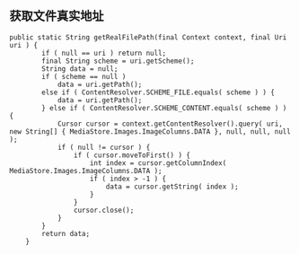 
## 获取文件真实地址 ##

	public static String getRealFilePath(final Context context, final Uri uri ) {
			if ( null == uri ) return null;
			final String scheme = uri.getScheme();
			String data = null;
			if ( scheme == null )
				data = uri.getPath();
			else if ( ContentResolver.SCHEME_FILE.equals( scheme ) ) {
				data = uri.getPath();
			} else if ( ContentResolver.SCHEME_CONTENT.equals( scheme ) ) {
				Cursor cursor = context.getContentResolver().query( uri, new String[] { MediaStore.Images.ImageColumns.DATA }, null, null, null );
				if ( null != cursor ) {
					if ( cursor.moveToFirst() ) {
						int index = cursor.getColumnIndex( MediaStore.Images.ImageColumns.DATA );
						if ( index > -1 ) {
							data = cursor.getString( index );
						}
					}
					cursor.close();
				}
			}
			return data;
		}